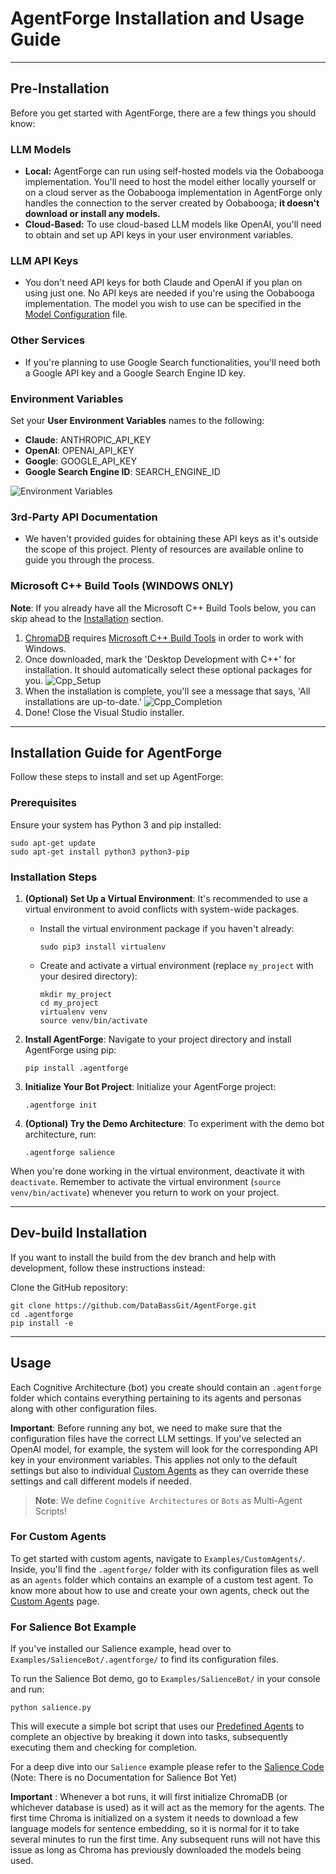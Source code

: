 # AgentForge Installation and Usage Guide

---

## Pre-Installation

Before you get started with AgentForge, there are a few things you should know:

### LLM Models
- **Local:** AgentForge can run using self-hosted models via the Oobabooga implementation. You'll need to host the model either locally yourself or on a cloud server as the Oobabooga implementation in AgentForge only handles the connection to the server created by Oobabooga; **it doesn't download or install any models.**
- **Cloud-Based:** To use cloud-based LLM models like OpenAI, you'll need to obtain and set up API keys in your user environment variables.

### LLM API Keys
- You don't need API keys for both Claude and OpenAI if you plan on using just one. No API keys are needed if you're using the Oobabooga implementation. The model you wish to use can be specified in the [Model Configuration](../../docs/Settings/Models.md) file.

### Other Services
- If you're planning to use Google Search functionalities, you'll need both a Google API key and a Google Search Engine ID key.

### Environment Variables
Set your **User Environment Variables** names to the following:

- **Claude**: ANTHROPIC_API_KEY 
- **OpenAI**: OPENAI_API_KEY
- **Google**: GOOGLE_API_KEY
- **Google Search Engine ID**: SEARCH_ENGINE_ID

![Environment Variables](../../docs/Images/EnvKeys.png)

### 3rd-Party API Documentation
- We haven't provided guides for obtaining these API keys as it's outside the scope of this project. Plenty of resources are available online to guide you through the process.

### Microsoft C++ Build Tools (WINDOWS ONLY)

**Note**: If you already have all the Microsoft C++ Build Tools below, you can skip ahead to the [Installation](#installation-guide-for-agentforge) section.

1. [ChromaDB](https://www.trychroma.com/) requires [Microsoft C++ Build Tools](https://visualstudio.microsoft.com/visual-cpp-build-tools/) in order to work with Windows.
2. Once downloaded, mark the 'Desktop Development with C++' for installation. It should automatically select these optional packages for you.
   ![Cpp_Setup](../../docs/Images/Cpp_Setup.png)
3. When the installation is complete, you'll see a message that says, 'All installations are up-to-date.'
   ![Cpp_Completion](../../docs/Images/Cpp_Completion.png)
4. Done! Close the Visual Studio installer.


---

## Installation Guide for AgentForge

Follow these steps to install and set up AgentForge:

### Prerequisites
Ensure your system has Python 3 and pip installed:
```shell
sudo apt-get update
sudo apt-get install python3 python3-pip
```

### Installation Steps

1. **(Optional) Set Up a Virtual Environment**:
   It's recommended to use a virtual environment to avoid conflicts with system-wide packages.
   - Install the virtual environment package if you haven't already:
     ```shell
     sudo pip3 install virtualenv
     ```
   - Create and activate a virtual environment (replace `my_project` with your desired directory):
     ```shell
     mkdir my_project
     cd my_project
     virtualenv venv
     source venv/bin/activate
     ```

2. **Install AgentForge**:
   Navigate to your project directory and install AgentForge using pip:
   ```shell
   pip install .agentforge
   ```

3. **Initialize Your Bot Project**:
    Initialize your AgentForge project:
   ```shell
   .agentforge init
   ```

4. **(Optional) Try the Demo Architecture**:
   To experiment with the demo bot architecture, run:
   ```shell
   .agentforge salience
   ```

When you're done working in the virtual environment, deactivate it with `deactivate`. Remember to activate the virtual environment (`source venv/bin/activate`) whenever you return to work on your project.

---

## Dev-build Installation

If you want to install the build from the dev branch and help with development, follow these instructions instead:

Clone the GitHub repository:

```shell
git clone https://github.com/DataBassGit/AgentForge.git
cd .agentforge
pip install -e
```

---

## Usage

Each Cognitive Architecture (bot) you create should contain an `.agentforge` folder which contains everything pertaining to its agents and personas along with other configuration files.

**Important**: Before running any bot, we need to make sure that the configuration files have the correct LLM settings. If you've selected an OpenAI model, for example, the system will look for the corresponding API key in your environment variables. This applies not only to the default settings but also to individual [Custom Agents](../../docs/Agents/CustomAgents.md) as they can override these settings and call different models if needed.

>**Note**: We define `Cognitive Architectures` or `Bots` as Multi-Agent Scripts!  

### For Custom Agents

To get started with custom agents, navigate to `Examples/CustomAgents/`. Inside, you'll find the `.agentforge/` folder with its configuration files as well as an `agents` folder which contains an example of a custom test agent. To know more about how to use and create your own agents, check out the [Custom Agents](../../docs/Agents/CustomAgents.md) page.

### For Salience Bot Example

If you've installed our Salience example, head over to `Examples/SalienceBot/.agentforge/` to find its configuration files.

To run the Salience Bot demo, go to `Examples/SalienceBot/` in your console and run:

```shell
python salience.py
```

This will execute a simple bot script that uses our
[Predefined Agents](../../docs/Agents/PredefinedAgents/PredefinedAgents.md) 
to complete an objective by breaking it down into tasks, subsequently executing them and checking for completion.

For a deep dive into our `Salience` example please refer to the [Salience Code](../../src/agentforge/utils/installer/salience.py)
(Note: There is no Documentation for Salience Bot Yet)

**Important** : Whenever a bot runs, it will first initialize ChromaDB (or whichever database is used) as it will act as the memory for the agents. The first time Chroma is initialized on a system it needs to download a few language models for sentence embedding, so it is normal for it to take several minutes to run the first time. Any subsequent runs will not have this issue as long as Chroma has previously downloaded the models being used.